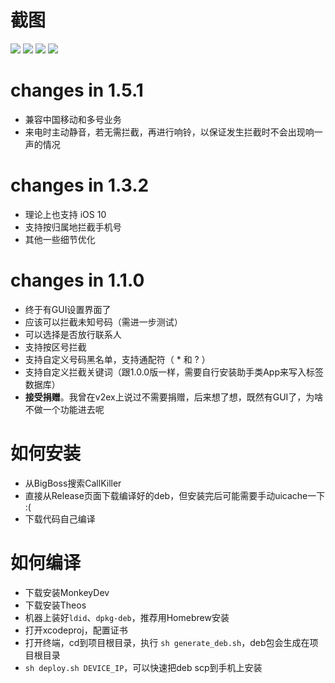 # 截图
![](https://laoyur.com/dl/ios/callkiller/photo_2018-07-20_18-42-00.jpg)
![](https://laoyur.com/dl/ios/callkiller/photo_2018-07-20_18-42-09.jpg)
![](https://laoyur.com/dl/ios/callkiller/photo_2018-07-20_18-42-14.jpg)
![](https://laoyur.com/dl/ios/callkiller/photo_2018-07-20_18-42-18.jpg)

# changes in 1.5.1
 * 兼容中国移动和多号业务
 * 来电时主动静音，若无需拦截，再进行响铃，以保证发生拦截时不会出现响一声的情况

# changes in 1.3.2
  * 理论上也支持 iOS 10
  * 支持按归属地拦截手机号
  * 其他一些细节优化
  
# changes in 1.1.0
  * 终于有GUI设置界面了
  * 应该可以拦截未知号码（需进一步测试）
  * 可以选择是否放行联系人
  * 支持按区号拦截
  * 支持自定义号码黑名单，支持通配符（ * 和 ? ）
  * 支持自定义拦截关键词（跟1.0.0版一样，需要自行安装助手类App来写入标签数据库）
  * **接受捐赠**。我曾在v2ex上说过不需要捐赠，后来想了想，既然有GUI了，为啥不做一个功能进去呢

# 如何安装
  * 从BigBoss搜索CallKiller
  * 直接从Release页面下载编译好的deb，但安装完后可能需要手动uicache一下 :(
  * 下载代码自己编译

# 如何编译
  * 下载安装MonkeyDev
  * 下载安装Theos
  * 机器上装好`ldid`、`dpkg-deb`，推荐用Homebrew安装
  * 打开xcodeproj，配置证书
  * 打开终端，cd到项目根目录，执行 `sh generate_deb.sh`，deb包会生成在项目根目录
  * `sh deploy.sh DEVICE_IP`，可以快速把deb scp到手机上安装
